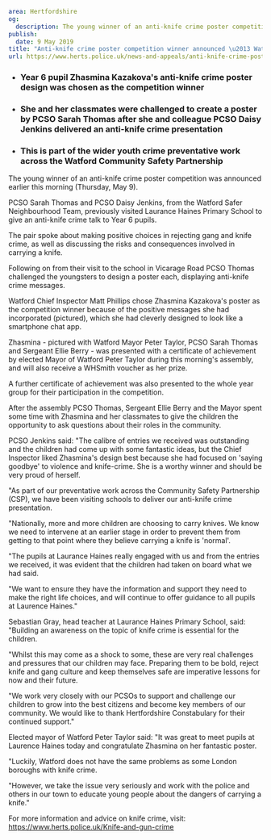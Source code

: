 ```yaml
area: Hertfordshire
og:
  description: The young winner of an anti-knife crime poster competition was announced earlier this morning (Thursday, May 9).
publish:
  date: 9 May 2019
title: "Anti-knife crime poster competition winner announced \u2013 Watford"
url: https://www.herts.police.uk/news-and-appeals/anti-knife-crime-poster-competition-winner-announced-watford-0191
```

* ### Year 6 pupil Zhasmina Kazakova's anti-knife crime poster design was chosen as the competition winner

 * ### She and her classmates were challenged to create a poster by PCSO Sarah Thomas after she and colleague PCSO Daisy Jenkins delivered an anti-knife crime presentation

 * ### This is part of the wider youth crime preventative work across the Watford Community Safety Partnership

The young winner of an anti-knife crime poster competition was announced earlier this morning (Thursday, May 9).

PCSO Sarah Thomas and PCSO Daisy Jenkins, from the Watford Safer Neighbourhood Team, previously visited Laurance Haines Primary School to give an anti-knife crime talk to Year 6 pupils.

The pair spoke about making positive choices in rejecting gang and knife crime, as well as discussing the risks and consequences involved in carrying a knife.

Following on from their visit to the school in Vicarage Road PCSO Thomas challenged the youngsters to design a poster each, displaying anti-knife crime messages.

Watford Chief Inspector Matt Phillips chose Zhasmina Kazakova's poster as the competition winner because of the positive messages she had incorporated (pictured), which she had cleverly designed to look like a smartphone chat app.

Zhasmina - pictured with Watford Mayor Peter Taylor, PCSO Sarah Thomas and Sergeant Ellie Berry - was presented with a certificate of achievement by elected Mayor of Watford Peter Taylor during this morning's assembly, and will also receive a WHSmith voucher as her prize.

A further certificate of achievement was also presented to the whole year group for their participation in the competition.

After the assembly PCSO Thomas, Sergeant Ellie Berry and the Mayor spent some time with Zhasmina and her classmates to give the children the opportunity to ask questions about their roles in the community.

PCSO Jenkins said: "The calibre of entries we received was outstanding and the children had come up with some fantastic ideas, but the Chief Inspector liked Zhasmina's design best because she had focused on 'saying goodbye' to violence and knife-crime. She is a worthy winner and should be very proud of herself.

"As part of our preventative work across the Community Safety Partnership (CSP), we have been visiting schools to deliver our anti-knife crime presentation.

"Nationally, more and more children are choosing to carry knives. We know we need to intervene at an earlier stage in order to prevent them from getting to that point where they believe carrying a knife is 'normal'.

"The pupils at Laurance Haines really engaged with us and from the entries we received, it was evident that the children had taken on board what we had said.

"We want to ensure they have the information and support they need to make the right life choices, and will continue to offer guidance to all pupils at Laurence Haines."

Sebastian Gray, head teacher at Laurance Haines Primary School, said: "Building an awareness on the topic of knife crime is essential for the children.

"Whilst this may come as a shock to some, these are very real challenges and pressures that our children may face. Preparing them to be bold, reject knife and gang culture and keep themselves safe are imperative lessons for now and their future.

"We work very closely with our PCSOs to support and challenge our children to grow into the best citizens and become key members of our community. We would like to thank Hertfordshire Constabulary for their continued support."

Elected mayor of Watford Peter Taylor said: "It was great to meet pupils at Laurence Haines today and congratulate Zhasmina on her fantastic poster.

"Luckily, Watford does not have the same problems as some London boroughs with knife crime.

"However, we take the issue very seriously and work with the police and others in our town to educate young people about the dangers of carrying a knife."

For more information and advice on knife crime, visit: https://www.herts.police.uk/Knife-and-gun-crime
